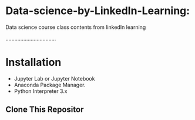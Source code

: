 # Data-science-by-LinkedIn-Learning:

Data science course class contents from linkedIn learning

..................................

# Installation

* Jupyter Lab or Jupyter Notebook
* Anaconda Package Manager.
* Python Interpreter 3.x

## Clone This Repositor
